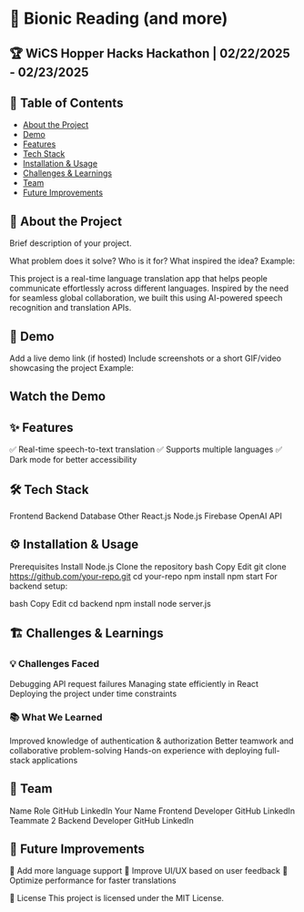 # 🚀 Bionic Reading (and more)
## 🏆 WiCS Hopper Hacks Hackathon | 02/22/2025 - 02/23/2025
## 📌 Table of Contents
- [About the Project](#-about-the-project)
- [Demo](#-demo)
- [Features](#-features)
- [Tech Stack](#-tech-stack)
- [Installation & Usage](#-installation--usage)
- [Challenges & Learnings](#-challenges--learnings)
- [Team](#-team)
- [Future Improvements](#-future-improvements)
## 🎯 About the Project
Brief description of your project.

What problem does it solve?
Who is it for?
What inspired the idea?
Example:

This project is a real-time language translation app that helps people communicate effortlessly across different languages. Inspired by the need for seamless global collaboration, we built this using AI-powered speech recognition and translation APIs.

## 🎥 Demo
Add a live demo link (if hosted)
Include screenshots or a short GIF/video showcasing the project
Example:

## Watch the Demo

## ✨ Features
✅ Real-time speech-to-text translation
✅ Supports multiple languages
✅ Dark mode for better accessibility

## 🛠 Tech Stack
Frontend	Backend	Database	Other
React.js	Node.js	Firebase	OpenAI API
## ⚙️ Installation & Usage
Prerequisites
Install Node.js
Clone the repository
bash
Copy
Edit
git clone https://github.com/your-repo.git
cd your-repo
npm install
npm start
For backend setup:

bash
Copy
Edit
cd backend
npm install
node server.js
## 🏗 Challenges & Learnings
### 💡 Challenges Faced

Debugging API request failures
Managing state efficiently in React
Deploying the project under time constraints
### 📚 What We Learned

Improved knowledge of authentication & authorization
Better teamwork and collaborative problem-solving
Hands-on experience with deploying full-stack applications
## 👥 Team
Name	Role	GitHub	LinkedIn
Your Name	Frontend Developer	GitHub	LinkedIn
Teammate 2	Backend Developer	GitHub	LinkedIn
## 🚀 Future Improvements
🔹 Add more language support
🔹 Improve UI/UX based on user feedback
🔹 Optimize performance for faster translations

📜 License
This project is licensed under the MIT License.
